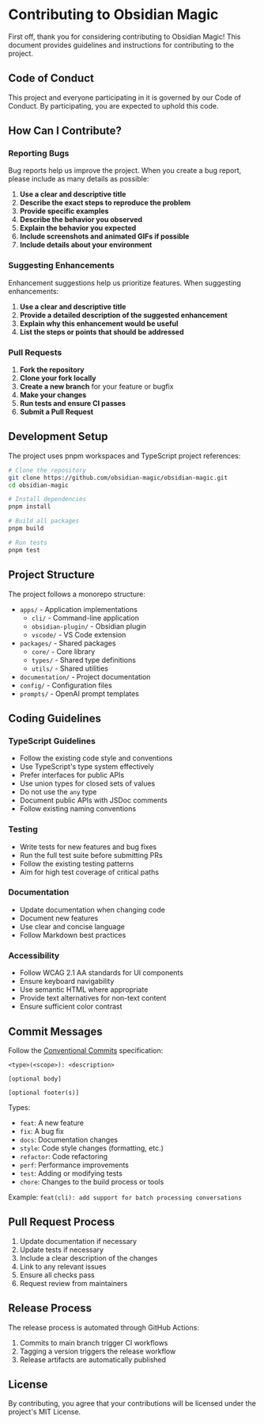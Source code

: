 # Contributing to Obsidian Magic

First off, thank you for considering contributing to Obsidian Magic! This document provides guidelines and instructions for contributing to the project.

## Code of Conduct

This project and everyone participating in it is governed by our Code of Conduct. By participating, you are expected to uphold this code.

## How Can I Contribute?

### Reporting Bugs

Bug reports help us improve the project. When you create a bug report, please include as many details as possible:

1. **Use a clear and descriptive title**
2. **Describe the exact steps to reproduce the problem**
3. **Provide specific examples**
4. **Describe the behavior you observed**
5. **Explain the behavior you expected**
6. **Include screenshots and animated GIFs if possible**
7. **Include details about your environment**

### Suggesting Enhancements

Enhancement suggestions help us prioritize features. When suggesting enhancements:

1. **Use a clear and descriptive title**
2. **Provide a detailed description of the suggested enhancement**
3. **Explain why this enhancement would be useful**
4. **List the steps or points that should be addressed**

### Pull Requests

1. **Fork the repository**
2. **Clone your fork locally**
3. **Create a new branch** for your feature or bugfix
4. **Make your changes**
5. **Run tests and ensure CI passes**
6. **Submit a Pull Request**

## Development Setup

The project uses pnpm workspaces and TypeScript project references:

```bash
# Clone the repository
git clone https://github.com/obsidian-magic/obsidian-magic.git
cd obsidian-magic

# Install dependencies
pnpm install

# Build all packages
pnpm build

# Run tests
pnpm test
```

## Project Structure

The project follows a monorepo structure:

- `apps/` - Application implementations
  - `cli/` - Command-line application
  - `obsidian-plugin/` - Obsidian plugin
  - `vscode/` - VS Code extension
- `packages/` - Shared packages
  - `core/` - Core library
  - `types/` - Shared type definitions
  - `utils/` - Shared utilities
- `documentation/` - Project documentation
- `config/` - Configuration files
- `prompts/` - OpenAI prompt templates

## Coding Guidelines

### TypeScript Guidelines

- Follow the existing code style and conventions
- Use TypeScript's type system effectively
- Prefer interfaces for public APIs
- Use union types for closed sets of values
- Do not use the `any` type
- Document public APIs with JSDoc comments
- Follow existing naming conventions

### Testing

- Write tests for new features and bug fixes
- Run the full test suite before submitting PRs
- Follow the existing testing patterns
- Aim for high test coverage of critical paths

### Documentation

- Update documentation when changing code
- Document new features
- Use clear and concise language
- Follow Markdown best practices

### Accessibility

- Follow WCAG 2.1 AA standards for UI components
- Ensure keyboard navigability
- Use semantic HTML where appropriate
- Provide text alternatives for non-text content
- Ensure sufficient color contrast

## Commit Messages

Follow the [Conventional Commits](https://www.conventionalcommits.org/) specification:

```
<type>(<scope>): <description>

[optional body]

[optional footer(s)]
```

Types:
- `feat`: A new feature
- `fix`: A bug fix
- `docs`: Documentation changes
- `style`: Code style changes (formatting, etc.)
- `refactor`: Code refactoring
- `perf`: Performance improvements
- `test`: Adding or modifying tests
- `chore`: Changes to the build process or tools

Example: `feat(cli): add support for batch processing conversations`

## Pull Request Process

1. Update documentation if necessary
2. Update tests if necessary
3. Include a clear description of the changes
4. Link to any relevant issues
5. Ensure all checks pass
6. Request review from maintainers

## Release Process

The release process is automated through GitHub Actions:

1. Commits to main branch trigger CI workflows
2. Tagging a version triggers the release workflow
3. Release artifacts are automatically published

## License

By contributing, you agree that your contributions will be licensed under the project's MIT License. 